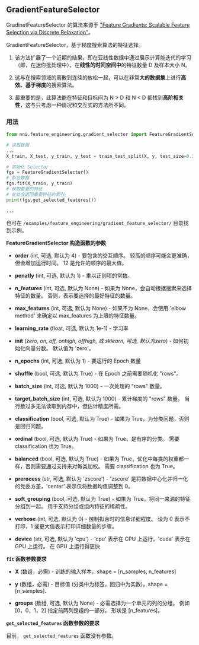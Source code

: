 ## GradientFeatureSelector

GradinetFeatureSelector 的算法来源于 ["Feature Gradients: Scalable Feature Selection via Discrete Relaxation"](https://arxiv.org/pdf/1908.10382.pdf)。

GradientFeatureSelector，基于梯度搜索算法的特征选择。

1) 该方法扩展了一个近期的结果，即在亚线性数据中通过展示计算能迭代的学习（即，在迷你批处理中），在**线性的时间空间中**的特征数量 D 及样本大小 N。

2) 这与在搜索领域的离散到连续的放松一起，可以在非常**大的数据集**上进行**高效、基于梯度**的搜索算法。

3) 最重要的是，此算法能在特征和目标间为 N > D 和 N < D 都找到**高阶相关性**，这与只考虑一种情况和交互式的方法所不同。


### 用法

```python
from nni.feature_engineering.gradient_selector import FeatureGradientSelector

# 读取数据
...
X_train, X_test, y_train, y_test = train_test_split(X, y, test_size=0.33, random_state=42)

# 初始化 Selector
fgs = FeatureGradientSelector()
# 拟合数据
fgs.fit(X_train, y_train)
# 获取重要的特征
# 此处会返回重要特征的索引。
print(fgs.get_selected_features())

...
```

也可在 `/examples/feature_engineering/gradient_feature_selector/` 目录找到示例。

**FeatureGradientSelector 构造函数的参数**

* **order** (int, 可选, 默认为 4) - 要包含的交互顺序。 较高的顺序可能会更准确，但会增加运行时间。 12 是允许的顺序的最大值。

* **penatly** (int, 可选, 默认为 1) - 乘以正则项的常数。

* **n_features** (int, 可选, 默认为 None) - 如果为 None，会自动根据搜索来选择特征的数量。 否则，表示要选择的最好特征的数量。

* **max_features** (int, 可选, 默认为 None) - 如果不为 None，会使用 'elbow method' 来确定以 max_features 为上限的特征数量。

* **learning_rate** (float, 可选, 默认为 1e-1) - 学习率

* **init** (*zero, on, off, onhigh, offhigh, 或 sklearn, 可选, 默认为zero*) - 如何初始化向量分数。 默认值为 'zero'。

* **n_epochs** (int, 可选, 默认为 1) - 要运行的 Epoch 数量

* **shuffle** (bool, 可选, 默认为 True) - 在 Epoch 之前需要随机化 "rows"。

* **batch_size** (int, 可选, 默认为 1000) - 一次处理的 "rows" 数量。

* **target_batch_size** (int, 可选, 默认为 1000) - 累计梯度的 "rows" 数量。 当行数过多无法读取到内存中，但估计精度所需。

* **classification** (bool, 可选, 默认为 True) - 如果为 True，为分类问题，否则是回归问题。

* **ordinal** (bool, 可选, 默认为 True) - 如果为 True，是有序的分类。 需要 classification 也为 True。

* **balanced** (bool, 可选, 默认为 True) - 如果为 True，优化中每类的权重都一样，否则需要通过支持来对每类加权。 需要 classification 也为 True。

* **prerocess** (str, 可选, 默认为 'zscore') - 'zscore' 是将数据中心化并归一化的党委方差，'center' 表示仅将数据均值调整到 0。

* **soft_grouping** (bool, 可选, 默认为 True) - 如果为 True，将同一来源的特征分组到一起。 用于支持分组或组内特征的稀疏性。

* **verbose** (int, 可选, 默认为 0) - 控制拟合时的信息详细程度。 设为 0 表示不打印，1 或更大值表示打印详细数量的步骤。

* **device** (str, 可选, 默认为 'cpu') - 'cpu' 表示在 CPU 上运行，'cuda' 表示在 GPU 上运行。 在 GPU 上运行得更快


**`fit` 函数参数要求**

* **X** (数组，必需) - 训练的输入样本，shape = [n_samples, n_features]

* **y** (数组，必需) - 目标值 (分类中为标签，回归中为实数)，shape = [n_samples].

* **groups** (数组, 可选, 默认为 None) - 必需选择为一个单元的列的分组。 例如 [0，0，1，2] 指定前两列是组的一部分。 形状是 [n_features]。

**`get_selected_features` 函数参数的要求**

 目前， `get_selected_features` 函数没有参数。

